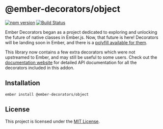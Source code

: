 @ember-decorators/object
==============================================================================

[![npm version](https://badge.fury.io/js/ember-decorators.svg)](https://badge.fury.io/js/ember-decorators)
[![Build Status](https://travis-ci.org/ember-decorators/ember-decorators.svg?branch=master)](https://travis-ci.org/ember-decorators/ember-decorators)

Ember Decorators began as a project dedicated to exploring and unlocking the 
future of native classes in Ember.js. Now, that future is here! Decorators will
be landing soon in Ember, and there is a [polyfill available for 
them](https://github.com/pzuraq/ember-decorators-polyfill).

This library now contains a few extra decorators which were not upstreamed to 
Ember, and may still be useful to some users. Check out the [documentation 
website](https://ember-decorators.github.io/ember-decorators) for detailed API 
documentation for all the decorators included in this addon.

Installation
------------------------------------------------------------------------------

```
ember install @ember-decorators/object
```

License
------------------------------------------------------------------------------

This project is licensed under the [MIT License](LICENSE.md).
